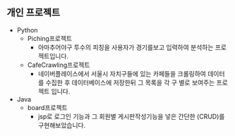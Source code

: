 ## 개인 프로젝트
* Python
  * Piching프로젝트
    * 아마추어야구 투수의 피칭을 사용자가 경기를보고 입력하여 분석하는 프로젝트입니다.
  * CafeCrawling프로젝트
    * 네이버플레이스에서 서울시 자치구들에 있는 카페들을 크롤링하여 데이터를 수집한 후 데이터베이스에 저장한뒤 그 목록을 각 구 별로 보여주는 프로젝트 입니다.
* Java
  * board프로젝트
     * jsp로 로그인 기능과 그 회원별 게시판작성기능을 넣은 간단한 (CRUD)를 구현해보았습니다.
